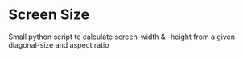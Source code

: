 # Screen Size

Small python script to calculate screen-width & -height from a given diagonal-size and aspect ratio
